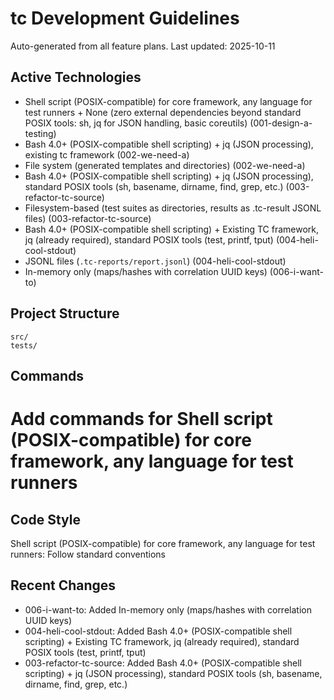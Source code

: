 # tc Development Guidelines

Auto-generated from all feature plans. Last updated: 2025-10-11

## Active Technologies
- Shell script (POSIX-compatible) for core framework, any language for test runners + None (zero external dependencies beyond standard POSIX tools: sh, jq for JSON handling, basic coreutils) (001-design-a-testing)
- Bash 4.0+ (POSIX-compatible shell scripting) + jq (JSON processing), existing tc framework (002-we-need-a)
- File system (generated templates and directories) (002-we-need-a)
- Bash 4.0+ (POSIX-compatible shell scripting) + jq (JSON processing), standard POSIX tools (sh, basename, dirname, find, grep, etc.) (003-refactor-tc-source)
- Filesystem-based (test suites as directories, results as .tc-result JSONL files) (003-refactor-tc-source)
- Bash 4.0+ (POSIX-compatible shell scripting) + Existing TC framework, jq (already required), standard POSIX tools (test, printf, tput) (004-heli-cool-stdout)
- JSONL files (`.tc-reports/report.jsonl`) (004-heli-cool-stdout)
- In-memory only (maps/hashes with correlation UUID keys) (006-i-want-to)

## Project Structure
```
src/
tests/
```

## Commands
# Add commands for Shell script (POSIX-compatible) for core framework, any language for test runners

## Code Style
Shell script (POSIX-compatible) for core framework, any language for test runners: Follow standard conventions

## Recent Changes
- 006-i-want-to: Added In-memory only (maps/hashes with correlation UUID keys)
- 004-heli-cool-stdout: Added Bash 4.0+ (POSIX-compatible shell scripting) + Existing TC framework, jq (already required), standard POSIX tools (test, printf, tput)
- 003-refactor-tc-source: Added Bash 4.0+ (POSIX-compatible shell scripting) + jq (JSON processing), standard POSIX tools (sh, basename, dirname, find, grep, etc.)

<!-- MANUAL ADDITIONS START -->
<!-- MANUAL ADDITIONS END -->
